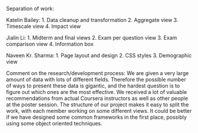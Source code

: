Separation of work:

Katelin Bailey:
	1. Data cleanup and transformation
	2. Aggregate view
	3. Timescale view
	4. Impact view

Jialin Li:
        1. Midterm and final views
	2. Exam per question view
	3. Exam comparison view
	4. Information box

Naveen Kr. Sharma:
        1. Page layout and design
	2. CSS styles
	3. Demographic view


Comment on the research/development process:
We are given a very large amount of data with lots of different fields. Therefore the possible number of ways to present these data is gigantic, and the hardest question is to figure out which ones are the most effective. We received a lot of valuable recommendations from actual Coursera instructors as well as other people at the poster session. The structure of our project makes it easy to split the work, with each member working on some different views. It could be better if we have designed some common frameworks in the first place, possibly using some object oriented techniques.